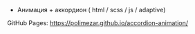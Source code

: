 - Анимация + аккордион ( html / scss / js / adaptive)

GitHub Pages: https://polimezar.github.io/accordion-animation/ 
